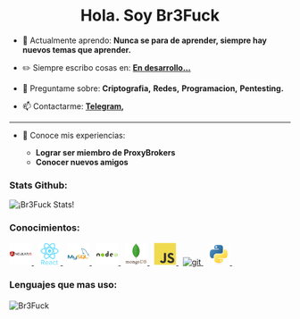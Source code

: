 <!-- Br3Fuck Repository Code -->

<h1 align="center">Hola. Soy Br3Fuck</h1>

- 🌱 Actualmente aprendo: **Nunca se para de aprender, siempre hay nuevos temas que aprender.**

- ✏️ Siempre escribo cosas en: **[En desarrollo...](https://localhost:8080)**

- 💬 Preguntame sobre: **Criptografia,** **Redes,** **Programacion,** **Pentesting.**

- 📫 Contactarme: **[Telegram](https://t.me/br3fuck), []()**

---

* 📖 Conoce mis experiencias:
 
    * **Lograr ser miembro de ProxyBrokers**
    * **Conocer nuevos amigos**

<h3>Stats Github:</h3>

![¡Br3Fuck Stats!](https://github-readme-stats.vercel.app/api?username=br3fuck&show_icons=true)

<h3>Conocimientos:</h3>

<p align="left"> <a href="https://angular.io" target="_blank"> <img src="https://raw.githubusercontent.com/devicons/devicon/master/icons/angularjs/angularjs-original-wordmark.svg" alt="Angular.JS" width="40" height="40"/> </a>&nbsp; 
<a href="https://reactjs.org/" target="_blank"> <img src="https://raw.githubusercontent.com/devicons/devicon/master/icons/react/react-original-wordmark.svg" alt="React.JS" width="40" height="40"/> </a>&nbsp;
<a href="https://www.mysql.com/" target="_blank"> <img src="https://raw.githubusercontent.com/devicons/devicon/master/icons/mysql/mysql-original-wordmark.svg" alt="mysql" width="40" height="40"/> </a>&nbsp;
<a href="https://nodejs.org" target="_blank"> <img src="https://raw.githubusercontent.com/devicons/devicon/master/icons/nodejs/nodejs-original-wordmark.svg" alt="nodejs" width="40" height="40"/> </a>&nbsp;
<a href="https://www.mongodb.com/" target="_blank"> <img src="https://raw.githubusercontent.com/devicons/devicon/master/icons/mongodb/mongodb-original-wordmark.svg" alt="mongodb" width="40" height="40"/> </a>&nbsp;
<a href="https://developer.mozilla.org/en-US/docs/Web/JavaScript" target="_blank"> <img src="https://raw.githubusercontent.com/devicons/devicon/master/icons/javascript/javascript-original.svg" alt="javascript" width="40" height="40"/> </a>&nbsp;
<a href="https://git-scm.com/" target="_blank"> <img src="https://www.vectorlogo.zone/logos/git-scm/git-scm-icon.svg" alt="git" width="40" height="40"/> </a>&nbsp;
<a href="https://www.python.org" target="_blank"> <img src="https://raw.githubusercontent.com/devicons/devicon/master/icons/python/python-original.svg" alt="python" width="40" height="40"/> </a>&nbsp;
  
<h3>Lenguajes que mas uso:</h3>
<p><img align="center" src="https://github-readme-stats.vercel.app/api/top-langs?username=br3fuck&show_icons=true&locale=en&layout=compact" alt="Br3Fuck" /></p>

